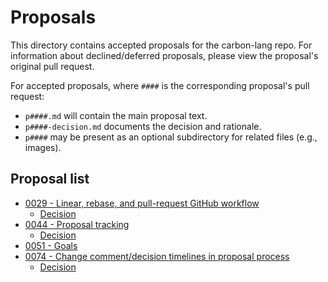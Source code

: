 # Proposals

<!--
Part of the Carbon Language project, under the Apache License v2.0 with LLVM
Exceptions. See /LICENSE for license information.
SPDX-License-Identifier: Apache-2.0 WITH LLVM-exception
-->

This directory contains accepted proposals for the carbon-lang repo. For
information about declined/deferred proposals, please view the proposal's
original pull request.

For accepted proposals, where `####` is the corresponding proposal's pull
request:

- `p####.md` will contain the main proposal text.
- `p####-decision.md` documents the decision and rationale.
- `p####` may be present as an optional subdirectory for related files (e.g.,
  images).

## Proposal list

<!-- proposals -->
<!-- This list is updated by src/scripts/pre-commit-proposal-list.py. -->

- [0029 - Linear, rebase, and pull-request GitHub workflow](p0029.md)
  - [Decision](p0029-decision.md)
- [0044 - Proposal tracking](p0044.md)
  - [Decision](p0044-decision.md)
- [0051 - Goals](p0051.md)
- [0074 - Change comment/decision timelines in proposal process](p0074.md)
  - [Decision](p0074-decision.md)

<!-- endproposals -->
